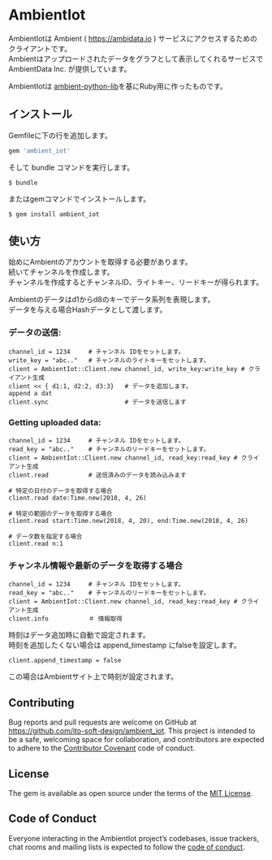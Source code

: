 # AmbientIot

AmbientIotは Ambient ( https://ambidata.io ) サービスにアクセスするためのクライアントです。  
Ambientはアップロードされたデータをグラフとして表示してくれるサービスでAmbientData Inc. が提供しています。  

AmbientIotは [ambient-python-lib](https://github.com/AmbientDataInc/ambient-python-lib)を基にRuby用に作ったものです。

## インストール

Gemfileに下の行を追加します。

```ruby
gem 'ambient_iot'
```

そして bundle コマンドを実行します。

    $ bundle

またはgemコマンドでインストールします。

    $ gem install ambient_iot

## 使い方

始めにAmbientのアカウントを取得する必要があります。  
続いてチャンネルを作成します。  
チャンネルを作成するとチャンネルID、ライトキー、リードキーが得られます。

Ambientのデータはd1からd8のキーでデータ系列を表現します。  
データを与える場合Hashデータとして渡します。

### データの送信:

    channel_id = 1234     # チャンネル IDをセットします。
    write_key = "abc.."   # チャンネルのライトキーをセットします。
    client = AmbientIot::Client.new channel_id, write_key:write_key # クライアント生成
    client << { d1:1, d2:2, d3:3}   # データを追加します。
    append a dat
    client.sync                     # データを送信します

### Getting uploaded data:

    channel_id = 1234     # チャンネル IDをセットします。
    read_key = "abc.."    # チャンネルのリードキーをセットします。
    client = AmbientIot::Client.new channel_id, read_key:read_key # クライアント生成
    client.read           # 送信済みのデータを読み込みます

    # 特定の日付のデータを取得する場合
    client.read date:Time.new(2018, 4, 26)

    # 特定の範囲のデータを取得する場合
    client.read start:Time.new(2018, 4, 20), end:Time.new(2018, 4, 26)

    # データ数を指定する場合
    client.read n:1

### チャンネル情報や最新のデータを取得する場合

    channel_id = 1234     # チャンネル IDをセットします。
    read_key = "abc.."    # チャンネルのリードキーをセットします。
    client = AmbientIot::Client.new channel_id, read_key:read_key # クライアント生成
    client.info           ＃ 情報取得

時刻はデータ追加時に自動で設定されます。  
時刻を追加したくない場合は append_timestamp にfalseを設定します。  

    client.append_timestamp = false

この場合はAmbientサイト上で時刻が設定されます。


## Contributing

Bug reports and pull requests are welcome on GitHub at https://github.com/ito-soft-design/ambient_iot. This project is intended to be a safe, welcoming space for collaboration, and contributors are expected to adhere to the [Contributor Covenant](http://contributor-covenant.org) code of conduct.

## License

The gem is available as open source under the terms of the [MIT License](https://opensource.org/licenses/MIT).

## Code of Conduct

Everyone interacting in the AmbientIot project’s codebases, issue trackers, chat rooms and mailing lists is expected to follow the [code of conduct](https://github.com/[USERNAME]/ambient_iot/blob/master/CODE_OF_CONDUCT.md).
